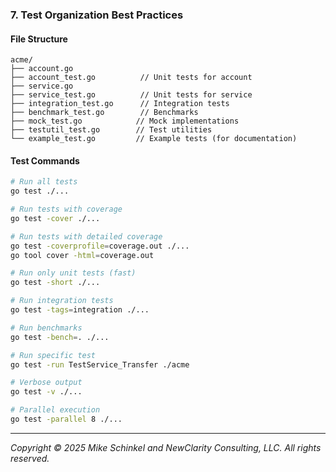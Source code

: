 ### 7. Test Organization Best Practices

#### File Structure
```
acme/
├── account.go
├── account_test.go          // Unit tests for account
├── service.go  
├── service_test.go          // Unit tests for service
├── integration_test.go      // Integration tests
├── benchmark_test.go        // Benchmarks
├── mock_test.go            // Mock implementations
├── testutil_test.go        // Test utilities
└── example_test.go         // Example tests (for documentation)
```

#### Test Commands
```bash
# Run all tests
go test ./...

# Run tests with coverage
go test -cover ./...

# Run tests with detailed coverage
go test -coverprofile=coverage.out ./...
go tool cover -html=coverage.out

# Run only unit tests (fast)
go test -short ./...

# Run integration tests
go test -tags=integration ./...

# Run benchmarks
go test -bench=. ./...

# Run specific test
go test -run TestService_Transfer ./acme

# Verbose output
go test -v ./...

# Parallel execution
go test -parallel 8 ./...
```
---
*Copyright © 2025 Mike Schinkel and NewClarity Consulting, LLC. All rights reserved.*
